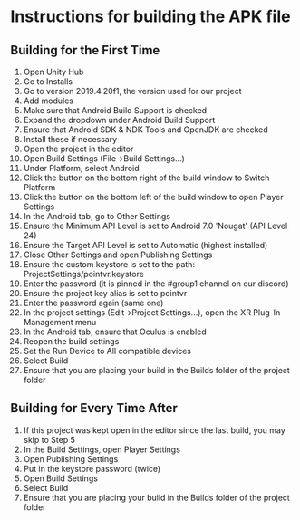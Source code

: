 # Instructions for building the APK file

## Building for the First Time

1) Open Unity Hub
2) Go to Installs
3) Go to version 2019.4.20f1, the version used for our project
4) Add modules
5) Make sure that Android Build Support is checked
6) Expand the dropdown under Android Build Support
7) Ensure that Android SDK & NDK Tools and OpenJDK are checked
8) Install these if necessary
9) Open the project in the editor
10) Open Build Settings (File->Build Settings...)
11) Under Platform, select Android
12) Click the button on the bottom right of the build window to Switch Platform
13) Click the button on the bottom left of the build window to open Player Settings
14) In the Android tab, go to Other Settings
15) Ensure the Minimum API Level is set to Android 7.0 'Nougat' (API Level 24)
16) Ensure the Target API Level is set to Automatic (highest installed)
17) Close Other Settings and open Publishing Settings
18) Ensure the custom keystore is set to the path: ProjectSettings/pointvr.keystore
19) Enter the password (it is pinned in the #group1 channel on our discord)
20) Ensure the project key alias is set to pointvr
21) Enter the password again (same one)
22) In the project settings (Edit->Project Settings...), open the XR Plug-In Management menu
23) In the Android tab, ensure that Oculus is enabled
24) Reopen the build settings
25) Set the Run Device to All compatible devices
26) Select Build
27) Ensure that you are placing your build in the Builds folder of the project folder

## Building for Every Time After

1) If this project was kept open in the editor since the last build, you may skip to Step 5
2) In the Build Settings, open Player Settings
3) Open Publishing Settings
4) Put in the keystore password (twice)
5) Open Build Settings
6) Select Build
7) Ensure that you are placing your build in the Builds folder of the project folder
